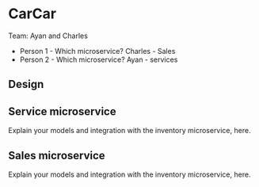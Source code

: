 # CarCar

Team: Ayan and Charles

* Person 1 - Which microservice? Charles - Sales
* Person 2 - Which microservice? Ayan - services

## Design

## Service microservice

Explain your models and integration with the inventory
microservice, here.

## Sales microservice

Explain your models and integration with the inventory
microservice, here.

